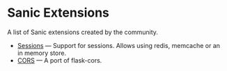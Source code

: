 # Sanic Extensions

A list of Sanic extensions created by the community.

 * [Sessions](https://github.com/subyraman/sanic_session) &mdash; Support for sessions. Allows using redis, memcache or an in memory store.
 * [CORS](https://github.com/ashleysommer/sanic-cors) &mdash; A port of flask-cors.

